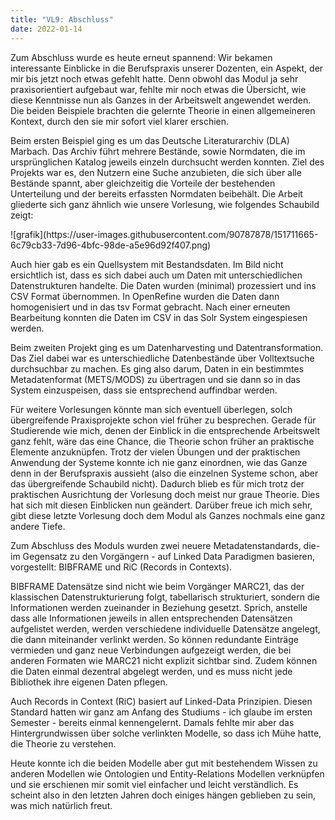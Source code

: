 ```yaml
---
title: "VL9: Abschluss"
date: 2022-01-14
---
```


Zum Abschluss wurde es heute erneut spannend: Wir bekamen interessante Einblicke in die Berufspraxis unserer Dozenten, ein Aspekt, der mir bis jetzt noch etwas gefehlt hatte. 
Denn obwohl das Modul ja sehr praxisorientiert aufgebaut war, fehlte mir noch etwas die Übersicht, wie diese Kenntnisse nun als Ganzes in der Arbeitswelt angewendet werden. 
Die beiden Beispiele brachten die gelernte Theorie in einen allgemeineren Kontext, durch den sie mir sofort viel klarer erschien.
<p>
Beim ersten Beispiel ging es um das Deutsche Literaturarchiv (DLA) Marbach. Das Archiv führt mehrere Bestände, sowie Normdaten, die im ursprünglichen Katalog jeweils einzeln durchsucht werden konnten. Ziel des Projekts war es, den Nutzern eine Suche anzubieten, die sich über alle Bestände spannt, aber gleichzeitig die Vorteile der bestehenden Unterteilung und der bereits erfassten Normdaten beibehält. Die Arbeit gliederte sich ganz ähnlich wie unsere Vorlesung, wie folgendes Schaubild zeigt:
<p>  
![grafik](https://user-images.githubusercontent.com/90787878/151711665-6c79cb33-7d96-4bfc-98de-a5e96d92f407.png)
<p>  
Auch hier gab es ein Quellsystem mit Bestandsdaten. Im Bild nicht ersichtlich ist, dass es sich dabei auch um Daten mit unterschiedlichen Datenstrukturen handelte. Die Daten wurden (minimal) prozessiert und ins CSV Format übernommen. In OpenRefine wurden die Daten dann homogenisiert und in das tsv Format gebracht. Nach einer erneuten Bearbeitung konnten die Daten im CSV in das Solr System eingespiesen werden.
<p>
Beim zweiten Projekt ging es um Datenharvesting und Datentransformation. Das Ziel dabei war es unterschiedliche Datenbestände über Volltextsuche durchsuchbar zu machen. Es ging also darum, Daten in ein bestimmtes Metadatenformat (METS/MODS) zu übertragen und sie dann so in das System einzuspeisen, dass sie entsprechend auffindbar werden. 
<p>
Für weitere Vorlesungen könnte man sich eventuell überlegen, solch übergreifende Praxisprojekte schon viel früher zu besprechen. Gerade für Studierende wie mich, denen der Einblick in die entsprechende Arbeitswelt ganz fehlt, wäre das eine Chance, die Theorie schon früher an praktische Elemente anzuknüpfen. Trotz der vielen Übungen und der praktischen Anwendung der Systeme konnte ich nie ganz einordnen, wie das Ganze denn in der Berufspraxis aussieht (also die einzelnen Systeme schon, aber das übergreifende Schaubild nicht). Dadurch blieb es für mich trotz der praktischen Ausrichtung der Vorlesung doch meist nur graue Theorie. Dies hat sich mit diesen Einblicken nun geändert. Darüber freue ich mich sehr, gibt diese letzte Vorlesung doch dem Modul als Ganzes nochmals eine ganz andere Tiefe.
<p>
Zum Abschluss des Moduls wurden zwei neuere Metadatenstandards, die- im Gegensatz zu den Vorgängern - auf Linked Data Paradigmen basieren, vorgestellt: BIBFRAME und RiC (Records in Contexts).
<p>
BIBFRAME Datensätze sind nicht wie beim Vorgänger MARC21, das der klassischen Datenstrukturierung folgt, tabellarisch strukturiert, sondern die Informationen werden zueinander in Beziehung gesetzt. Sprich, anstelle dass alle Informationen jeweils in allen entsprechenden Datensätzen aufgelistet werden, werden verschiedene individuelle Datensätze angelegt, die dann miteinander verlinkt werden. So können redundante Einträge vermieden und ganz neue Verbindungen aufgezeigt werden, die bei anderen Formaten wie MARC21 nicht explizit sichtbar sind. Zudem können die Daten einmal dezentral abgelegt werden, und es muss nicht jede Bibliothek ihre eigenen Daten pflegen.  
<p>
Auch Records in Context (RiC) basiert auf Linked-Data Prinzipien. Diesen Standard hatten wir ganz am Anfang des Studiums - ich glaube im ersten Semester - bereits einmal kennengelernt. Damals fehlte mir aber das Hintergrundwissen über solche verlinkten Modelle, so dass ich Mühe hatte, die Theorie zu verstehen.
<p>
Heute konnte ich die beiden Modelle aber gut mit bestehendem Wissen zu anderen Modellen wie Ontologien und Entity-Relations Modellen verknüpfen und sie erschienen mir somit viel einfacher und leicht verständlich. Es scheint also in den letzten Jahren doch einiges hängen geblieben zu sein, was mich natürlich freut.
